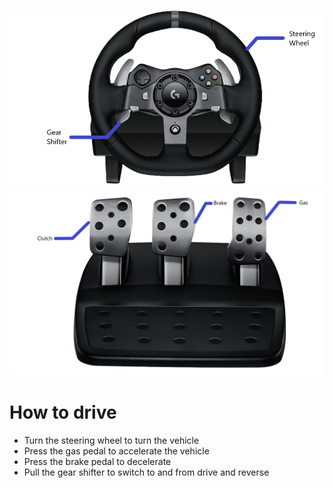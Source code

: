 ![alt text](../images/steering_wheel.png)
![alt text](../images/pedals.png)


# How to drive
* Turn the steering wheel to turn the vehicle
* Press the gas pedal to accelerate the vehicle
* Press the brake pedal to decelerate
* Pull the gear shifter to switch to and from drive and reverse